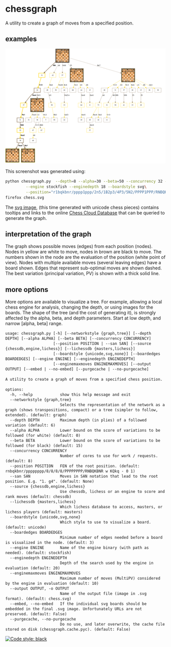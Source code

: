 # chessgraph

A utility to create a graph of moves from a specified position.

## examples

![Spanish](spanish.png)

This screenshot was generated using:

```bash
python chessgraph.py  --depth=8 --alpha=30 --beta=50 --concurrency 32 --source engine\
         --engine stockfish --enginedepth 18 --boardstyle svg\
         --position="r1bqkbnr/pppp1ppp/2n5/1B2p3/4P3/5N2/PPPP1PPP/RNBQK2R b KQkq - 0 1"
firefox chess.svg
```

The [svg image](https://github.com/vondele/chessgraph/raw/main/spanish.svg), (this time generated with unicode chess pieces) 
contains tooltips and links to the online [Chess Cloud Database](https://chessdb.cn/queryc_en/) 
that can be queried to generate the graph. 

## interpretation of the graph

The graph shows possible moves (edges) from each position (nodes).
Nodes in yellow are white to move, nodes in brown are black to move. 
The numbers shown in the node are the evaluation of the position (white point of view).
Nodes with multiple available moves (several leaving edges) have a board shown.
Edges that represent sub-optimal moves are shown dashed.
The best variation (principal variation, PV) is shown with a thick solid line.

## more options

More options are available to visualize a tree. For example, allowing a local chess engine for analysis, changing the depth, or using images for the boards. The shape of the tree (and the cost of generating it), is strongly affected by the alpha, beta, and depth parameters. Start at low depth, and narrow [alpha, beta] range.

```
usage: chessgraph.py [-h] [--networkstyle {graph,tree}] [--depth DEPTH] [--alpha ALPHA] [--beta BETA] [--concurrency CONCURRENCY]
                     [--position POSITION | --san SAN] [--source {chessdb,engine,lichess}] [--lichessdb {masters,lichess}]
                     [--boardstyle {unicode,svg,none}] [--boardedges BOARDEDGES] [--engine ENGINE] [--enginedepth ENGINEDEPTH]
                     [--enginemaxmoves ENGINEMAXMOVES] [--output OUTPUT] [--embed | --no-embed] [--purgecache | --no-purgecache]

A utility to create a graph of moves from a specified chess position.

options:
  -h, --help            show this help message and exit
  --networkstyle {graph,tree}
                        Selects the representation of the network as a graph (shows transpositions, compact) or a tree (simpler to follow, extended). (default: graph)
  --depth DEPTH         Maximum depth (in plies) of a followed variation (default: 6)
  --alpha ALPHA         Lower bound on the score of variations to be followed (for white) (default: 0)
  --beta BETA           Lower bound on the score of variations to be followed (for black) (default: 15)
  --concurrency CONCURRENCY
                        Number of cores to use for work / requests. (default: 8)
  --position POSITION   FEN of the root position. (default: rnbqkbnr/pppppppp/8/8/8/8/PPPPPPPP/RNBQKBNR w KQkq - 0 1)
  --san SAN             Moves in SAN notation that lead to the root position. E.g. "1. g4". (default: None)
  --source {chessdb,engine,lichess}
                        Use chessdb, lichess or an engine to score and rank moves (default: chessdb)
  --lichessdb {masters,lichess}
                        Which lichess database to access, masters, or lichess players (default: masters)
  --boardstyle {unicode,svg,none}
                        Which style to use to visualize a board. (default: unicode)
  --boardedges BOARDEDGES
                        Minimum number of edges needed before a board is visualized in the node. (default: 3)
  --engine ENGINE       Name of the engine binary (with path as needed). (default: stockfish)
  --enginedepth ENGINEDEPTH
                        Depth of the search used by the engine in evaluation (default: 20)
  --enginemaxmoves ENGINEMAXMOVES
                        Maximum number of moves (MultiPV) considered by the engine in evaluation (default: 10)
  --output OUTPUT, -o OUTPUT
                        Name of the output file (image in .svg format). (default: chess.svg)
  --embed, --no-embed   If the individual svg boards should be embedded in the final .svg image. Unfortunately URLs are not preserved. (default: False)
  --purgecache, --no-purgecache
                        Do no use, and later overwrite, the cache file stored on disk (chessgraph.cache.pyc). (default: False)
```

[![Code style: black](https://img.shields.io/badge/code%20style-black-000000.svg)](https://github.com/psf/black)

